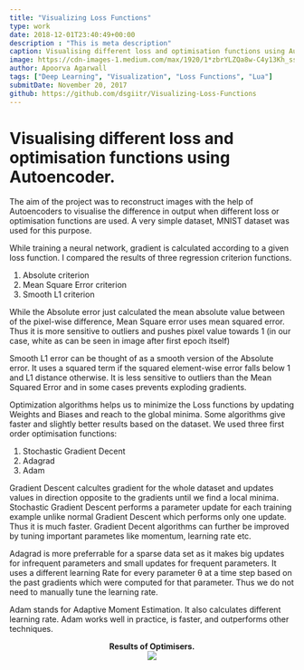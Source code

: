 ```yaml
---
title: "Visualizing Loss Functions"
type: work
date: 2018-12-01T23:40:49+00:00
description : "This is meta description"
caption: Visualising different loss and optimisation functions using Autoencoders.
image: https://cdn-images-1.medium.com/max/1920/1*zbrYLZQa8w-C4y13Kh_ssA.jpeg
author: Apoorva Agarwall
tags: ["Deep Learning", "Visualization", "Loss Functions", "Lua"]
submitDate: November 20, 2017
github: https://github.com/dsgiitr/Visualizing-Loss-Functions
---
```


# Visualising different loss and optimisation functions using Autoencoder.

The aim of the project was to reconstruct images with the help of Autoencoders to visualise the difference 
in output when different loss or optimisation functions are used. 
A very simple dataset, MNIST dataset was used for this purpose.

While training a neural network, gradient is calculated according to a given loss function. I compared the results of three 
regression criterion functions.
1) Absolute criterion
2) Mean Square Error criterion
3) Smooth L1 criterion

While the Absolute error just calculated the mean absolute value between of the pixel-wise difference, Mean Square error uses
mean squared error. Thus it is more sensitive to outliers and pushes pixel value towards 1 (in our case, white as can be seen in image 
after first epoch itself)

Smooth L1 error can be thought of as a smooth version of the Absolute error.
It uses a squared term if the squared element-wise error falls below 1 and L1 distance otherwise.
It is less sensitive to outliers than the Mean Squared Error and in some cases prevents exploding gradients.

Optimization algorithms helps us to minimize the Loss functions by updating Weights and Biases and reach
to the global minima. Some algorithms give faster and slightly better results based on the dataset. 
We used three first order optimisation functions:
1) Stochastic Gradient Decent 
2) Adagrad
3) Adam

Gradient Descent calcultes gradient for the whole dataset and updates values in direction opposite to the gradients until we find a local minima.
Stochastic Gradient Descent performs a parameter update for each training example unlike normal Gradient Descent which performs only
one update. Thus it is much faster. 
Gradient Decent algorithms can further be improved by tuning important parametes like momentum, learning rate etc. 

Adagrad is more preferrable for a sparse data set as it makes big updates for infrequent parameters and small updates for frequent
parameters. It uses a different learning Rate for every parameter θ at a time step based on the past gradients which were computed for that parameter. Thus we do not need to manually tune the learning rate. 

Adam stands for Adaptive Moment Estimation. It also calculates different learning rate. Adam works well in practice, is faster, and outperforms other techniques. 

<center><b>Results of Optimisers.</b></center>
<center><img src="https://raw.githubusercontent.com/dsgiitr/Visualizing-Loss-Functions/master/result_optimiser.jpg"></center>